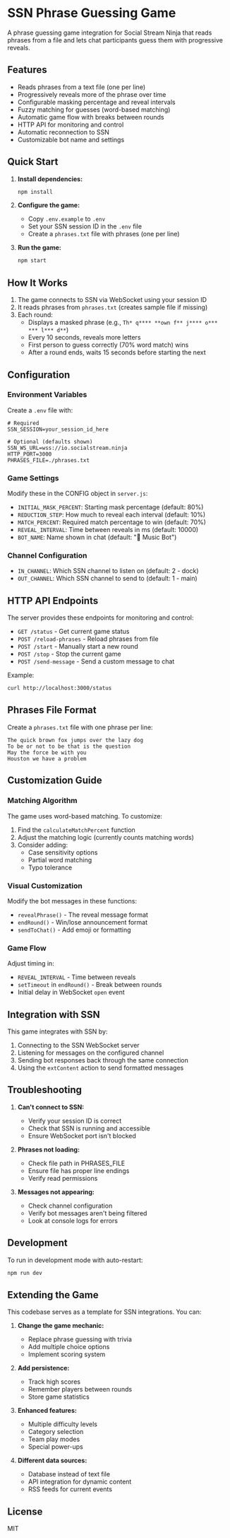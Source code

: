 # SSN Phrase Guessing Game

A phrase guessing game integration for Social Stream Ninja that reads phrases from a file and lets chat participants guess them with progressive reveals.

## Features

- Reads phrases from a text file (one per line)
- Progressively reveals more of the phrase over time
- Configurable masking percentage and reveal intervals
- Fuzzy matching for guesses (word-based matching)
- Automatic game flow with breaks between rounds
- HTTP API for monitoring and control
- Automatic reconnection to SSN
- Customizable bot name and settings

## Quick Start

1. **Install dependencies:**
   ```bash
   npm install
   ```

2. **Configure the game:**
   - Copy `.env.example` to `.env`
   - Set your SSN session ID in the `.env` file
   - Create a `phrases.txt` file with phrases (one per line)

3. **Run the game:**
   ```bash
   npm start
   ```

## How It Works

1. The game connects to SSN via WebSocket using your session ID
2. It reads phrases from `phrases.txt` (creates sample file if missing)
3. Each round:
   - Displays a masked phrase (e.g., `Th* q**** **own f** j**** o*** *** l*** d**`)
   - Every 10 seconds, reveals more letters
   - First person to guess correctly (70% word match) wins
   - After a round ends, waits 15 seconds before starting the next

## Configuration

### Environment Variables

Create a `.env` file with:

```env
# Required
SSN_SESSION=your_session_id_here

# Optional (defaults shown)
SSN_WS_URL=wss://io.socialstream.ninja
HTTP_PORT=3000
PHRASES_FILE=./phrases.txt
```

### Game Settings

Modify these in the CONFIG object in `server.js`:

- `INITIAL_MASK_PERCENT`: Starting mask percentage (default: 80%)
- `REDUCTION_STEP`: How much to reveal each interval (default: 10%)
- `MATCH_PERCENT`: Required match percentage to win (default: 70%)
- `REVEAL_INTERVAL`: Time between reveals in ms (default: 10000)
- `BOT_NAME`: Name shown in chat (default: "🎵 Music Bot")

### Channel Configuration

- `IN_CHANNEL`: Which SSN channel to listen on (default: 2 - dock)
- `OUT_CHANNEL`: Which SSN channel to send to (default: 1 - main)

## HTTP API Endpoints

The server provides these endpoints for monitoring and control:

- `GET /status` - Get current game status
- `POST /reload-phrases` - Reload phrases from file
- `POST /start` - Manually start a new round
- `POST /stop` - Stop the current game
- `POST /send-message` - Send a custom message to chat

Example:
```bash
curl http://localhost:3000/status
```

## Phrases File Format

Create a `phrases.txt` file with one phrase per line:

```
The quick brown fox jumps over the lazy dog
To be or not to be that is the question
May the force be with you
Houston we have a problem
```

## Customization Guide

### Matching Algorithm

The game uses word-based matching. To customize:

1. Find the `calculateMatchPercent` function
2. Adjust the matching logic (currently counts matching words)
3. Consider adding:
   - Case sensitivity options
   - Partial word matching
   - Typo tolerance

### Visual Customization

Modify the bot messages in these functions:
- `revealPhrase()` - The reveal message format
- `endRound()` - Win/lose announcement format
- `sendToChat()` - Add emoji or formatting

### Game Flow

Adjust timing in:
- `REVEAL_INTERVAL` - Time between reveals
- `setTimeout` in `endRound()` - Break between rounds
- Initial delay in WebSocket `open` event

## Integration with SSN

This game integrates with SSN by:
1. Connecting to the SSN WebSocket server
2. Listening for messages on the configured channel
3. Sending bot responses back through the same connection
4. Using the `extContent` action to send formatted messages

## Troubleshooting

1. **Can't connect to SSN:**
   - Verify your session ID is correct
   - Check that SSN is running and accessible
   - Ensure WebSocket port isn't blocked

2. **Phrases not loading:**
   - Check file path in PHRASES_FILE
   - Ensure file has proper line endings
   - Verify read permissions

3. **Messages not appearing:**
   - Check channel configuration
   - Verify bot messages aren't being filtered
   - Look at console logs for errors

## Development

To run in development mode with auto-restart:
```bash
npm run dev
```

## Extending the Game

This codebase serves as a template for SSN integrations. You can:

1. **Change the game mechanic:**
   - Replace phrase guessing with trivia
   - Add multiple choice options
   - Implement scoring system

2. **Add persistence:**
   - Track high scores
   - Remember players between rounds
   - Store game statistics

3. **Enhanced features:**
   - Multiple difficulty levels
   - Category selection
   - Team play modes
   - Special power-ups

4. **Different data sources:**
   - Database instead of text file
   - API integration for dynamic content
   - RSS feeds for current events

## License

MIT